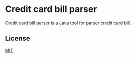 # Credit card bill parser

Credit card bill parser is a Java tool for parser credit card bill.

## License

[MIT](https://github.com/Chuan-Kuei/credit-card-bill-parser/blob/main/LICENSE)
